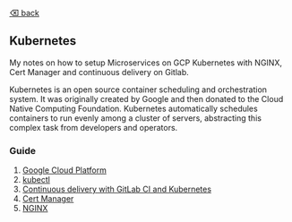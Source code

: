 [⌫ back](../README.md)

## Kubernetes
My notes on how to setup Microservices on GCP Kubernetes with NGINX, Cert Manager and continuous delivery on Gitlab.

Kubernetes is an open source container scheduling and orchestration system. It was originally created by Google and then donated to the Cloud Native Computing Foundation. Kubernetes automatically schedules containers to run evenly among a cluster of servers, abstracting this complex task from developers and operators.

### Guide
1. [Google Cloud Platform](kubernetes/GCP.md)
2. [kubectl](kubernetes/KUBECTL.md)
3. [Continuous delivery with GitLab CI and Kubernetes](kubernetes/GITLAB.md)
4. [Cert Manager](kubernetes/CERT-MANAGER.md)
5. [NGINX](kubernetes/NGINX.md)
